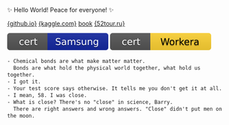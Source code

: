 
<!--
### Hi there 👋
**AlexandrParkhomenko/AlexandrParkhomenko** is a ✨ _special_ ✨ repository because its `README.md` (this file) appears on your GitHub profile.

Here are some ideas to get you started:

- 🔭 I’m currently working on ...
- 🌱 I’m currently learning ...
- 👯 I’m looking to collaborate on ...
- 🤔 I’m looking for help with ...
- 💬 Ask me about ...
- 📫 How to reach me: ...
- 😄 Pronouns: ...
- ⚡ Fun fact: ...
-->

✨ Hello World! Peace for everyone! ✨ 

[{github.io}](https://AlexandrParkhomenko.github.io)
[{kaggle.com}](https://www.kaggle.com/alexandrparkhomenko)
[book](https://github.com/PacktPublishing/The-Kaggle-Book)
[{52tour.ru}](http://52tour.ru)

[![](https://raw.githubusercontent.com/AlexandrParkhomenko/ai/main/CertificateSamsung.svg)](https://stepik.org/cert/897515)
[![](https://raw.githubusercontent.com/AlexandrParkhomenko/ai/main/CertificateWorkera.svg)](https://app.workera.ai/public/candidate/certificate?code=1UTSAZPP)

```
- Chemical bonds are what make matter matter. 
  Bonds are what hold the physical world together, what hold us together.
- I got it.
- Your test score says otherwise. It tells me you don't get it at all.
- I mean, 58. I was close.
- What is close? There's no "close" in science, Barry. 
  There are right answers and wrong answers. "Close" didn't put men on the moon.
```
